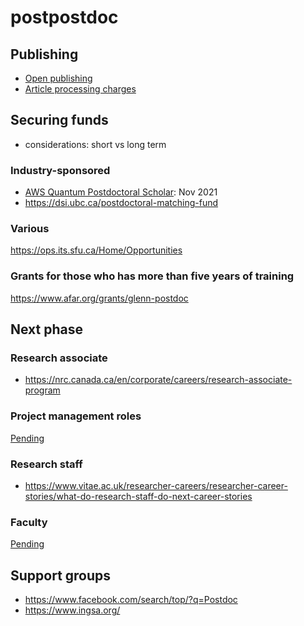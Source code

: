 # postpostdoc

## Publishing

- [Open publishing](https://scholcomm.ubc.ca/publishing-services/)
- [Article processing charges](apc.md)

## Securing funds 
- considerations: short vs long term

### Industry-sponsored
- [AWS Quantum Postdoctoral Scholar](https://applications.caltech.edu/jobs/aws): Nov 2021
- https://dsi.ubc.ca/postdoctoral-matching-fund


### Various
https://ops.its.sfu.ca/Home/Opportunities

### Grants for those who has more than five years of training
https://www.afar.org/grants/glenn-postdoc



## Next phase 

### Research associate
- https://nrc.canada.ca/en/corporate/careers/research-associate-program

### Project management roles

[Pending](faculty.md)

### Research staff

- https://www.vitae.ac.uk/researcher-careers/researcher-career-stories/what-do-research-staff-do-next-career-stories 

### Faculty 

[Pending](faculty.md)


## Support groups
- https://www.facebook.com/search/top/?q=Postdoc
- https://www.ingsa.org/
